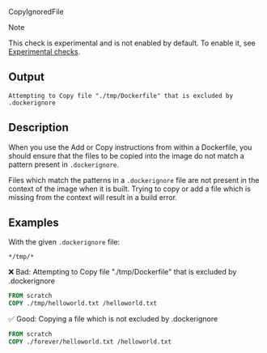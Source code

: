 CopyIgnoredFile


> [!NOTE]
> This check is experimental and is not enabled by default. To enable it, see
> [Experimental checks](https://docs.docker.com/go/build-checks-experimental/).

## Output

```text
Attempting to Copy file "./tmp/Dockerfile" that is excluded by .dockerignore
```

## Description

When you use the Add or Copy instructions from within a Dockerfile, you should
ensure that the files to be copied into the image do not match a pattern
present in `.dockerignore`.

Files which match the patterns in a `.dockerignore` file are not present in the
context of the image when it is built. Trying to copy or add a file which is
missing from the context will result in a build error.

## Examples

With the given `.dockerignore` file:

```text
*/tmp/*
```

❌ Bad: Attempting to Copy file "./tmp/Dockerfile" that is excluded by .dockerignore

```dockerfile
FROM scratch
COPY ./tmp/helloworld.txt /helloworld.txt
```

✅ Good: Copying a file which is not excluded by .dockerignore

```dockerfile
FROM scratch
COPY ./forever/helloworld.txt /helloworld.txt
```

